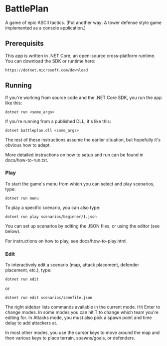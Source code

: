 # BattlePlan

A game of epic ASCII tactics.  (Put another way: A tower defense style game implemented as a console application.)

## Prerequisits

This app is written in .NET Core, an open-source cross-platform runtime.  You can download the SDK or runtime here:

    https://dotnet.microsoft.com/download

## Running

If you're working from source code and the .NET Core SDK, you run the app like this:

    dotnet run <some_args>

If you're running from a published DLL, it's like this:

    dotnet battleplan.dll <some_args>

The rest of these instructions assume the earlier situation, but hopefully it's obvious how to adapt.

More detailed instructions on how to setup and run can be found in docs/how-to-run.txt.

### Play

To start the game's menu from which you can select and play scenarios, type:

    dotnet run menu

To play a specific scenario, you can also type:

    dotnet run play scenarios/beginner/1.json

You can set up scenarios by editing the JSON files, or using the editor (see below).

For instructions on how to play, see docs/how-to-play.html.


### Edit

To interactively edit a scenario (map, attack placement, defender placement, etc.), type:

    dotnet run edit

or

    dotnet run edit scenarios/somefile.json

The right sidebar lists commands available in the current mode.  Hit Enter to change modes.  In some modes you can hit T to change which team you're editing for.  In Attacks mode, you must also pick a spawn point and time delay to add attackers at.

In most other modes, you use the cursor keys to move around the map and then various keys to place terrain, spawns/goals, or defenders.

